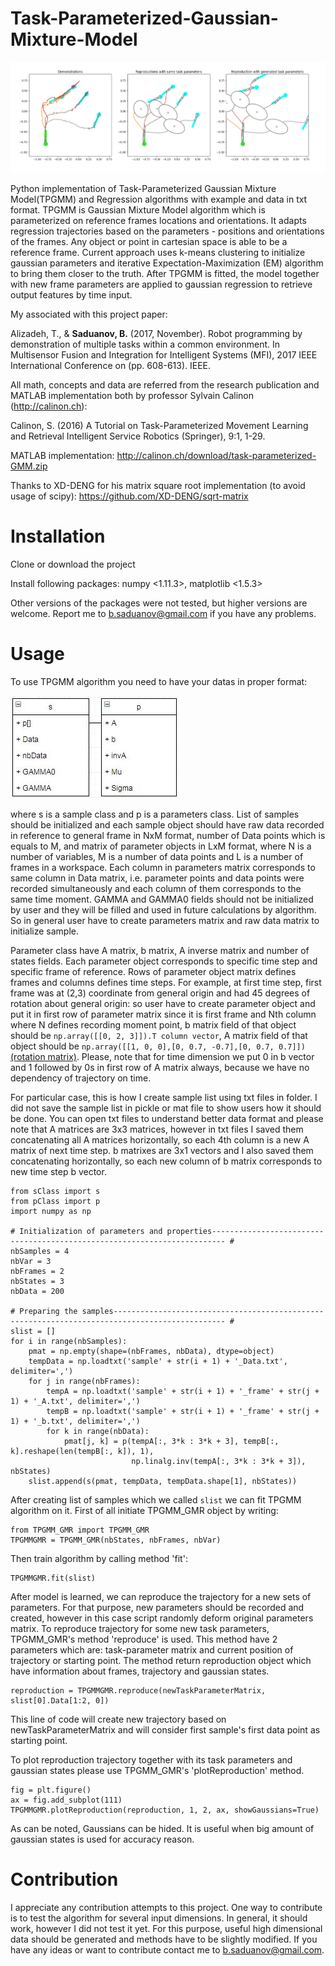 # Task-Parameterized-Gaussian-Mixture-Model

![alt text](https://raw.githubusercontent.com/BatyaGG/Task-Parameterized-Gaussian-Mixture-Model/master/TPGMM_figure.PNG)

Python implementation of Task-Parameterized Gaussian Mixture Model(TPGMM) and Regression algorithms with example and data in txt format. TPGMM is Gaussian Mixture Model algorithm which is parameterized on reference frames locations and orientations. It adapts regression trajectories based on the parameters - positions and orientations of the frames. Any object or point in cartesian space is able to be a reference frame. Current approach uses k-means clustering to initialize gaussian parameters and iterative Expectation-Maximization (EM) algorithm to bring them closer to the truth. After TPGMM is fitted, the model together with new frame parameters are applied to gaussian regression to retrieve output features by time input.

My associated with this project paper:

Alizadeh, T., & **Saduanov, B.** (2017, November). Robot programming by demonstration of multiple tasks within a common environment. In Multisensor Fusion and Integration for Intelligent Systems (MFI), 2017 IEEE International Conference on (pp. 608-613). IEEE.

All math, concepts and data are referred from the research publication and MATLAB implementation both by professor Sylvain Calinon (http://calinon.ch):

Calinon, S. (2016)
A Tutorial on Task-Parameterized Movement Learning and Retrieval
Intelligent Service Robotics (Springer), 9:1, 1-29.

MATLAB implementation: http://calinon.ch/download/task-parameterized-GMM.zip

Thanks to XD-DENG for his matrix square root implementation (to avoid usage of scipy): https://github.com/XD-DENG/sqrt-matrix

# Installation

Clone or download the project

Install following packages: numpy <1.11.3>, matplotlib <1.5.3>

Other versions of the packages were not tested, but higher versions are welcome. Report me to b.saduanov@gmail.com if you have any problems.

# Usage

To use TPGMM algorithm you need to have your datas in proper format:

![alt text](https://raw.githubusercontent.com/BatyaGG/Task-Parameterized-Gaussian-Mixture-Model/master/data.JPG)

where s is a sample class and p is a parameters class. List of samples should be initialized and each sample object should have raw data recorded in reference to general frame in NxM format, number of Data points which is equals to M, and matrix of parameter objects in LxM format, where N is a number of variables, M is a number of data points and L is a number of frames in a workspace. Each column in parameters matrix corresponds to same column in Data matrix, i.e. parameter points and data points were recorded simultaneously and each column of them corresponds to the same time moment. GAMMA and GAMMA0 fields should not be initialized by user and they will be filled and used in future calculations by algorithm. So in general user have to create parameters matrix and raw data matrix to initialize sample.

Parameter class have A matrix, b matrix, A inverse matrix and number of states fields. Each parameter object corresponds to specific time step and specific frame of reference. Rows of parameter object matrix defines frames and columns defines time steps. For example, at first time step, first frame was at (2,3) coordinate from general origin and had 45 degrees of rotation about general origin: so user have to create parameter object and put it in first row of parameter matrix since it is first frame and Nth column where N defines recording moment point, b matrix field of that object should be ```np.array([[0, 2, 3]]).T column vector```, A matrix field of that object should be ```np.array([[1, 0, 0],[0, 0.7, -0.7],[0, 0.7, 0.7]])``` [(rotation matrix)](https://en.wikipedia.org/wiki/Rotation_matrix). Please, note that for time dimension we put 0 in b vector and 1 followed by 0s in first row of A matrix always, because we have no dependency of trajectory on time.

For particular case, this is how I create sample list using txt files in folder. I did not save the sample list in pickle or mat file to show users how it should be done. You can open txt files to understand better data format and please note that A matrices are 3x3 matrices, however in txt files I saved them concatenating all A matrices horizontally, so each 4th column is a new A matrix of next time step. b matrixes are 3x1 vectors and I also saved them concatenating horizontally, so each new column of b matrix corresponds to new time step b vector. 
```
from sClass import s
from pClass import p
import numpy as np

# Initialization of parameters and properties------------------------------------------------------------------------- #
nbSamples = 4
nbVar = 3
nbFrames = 2
nbStates = 3
nbData = 200

# Preparing the samples----------------------------------------------------------------------------------------------- #
slist = []
for i in range(nbSamples):
    pmat = np.empty(shape=(nbFrames, nbData), dtype=object)
    tempData = np.loadtxt('sample' + str(i + 1) + '_Data.txt', delimiter=',')
    for j in range(nbFrames):
        tempA = np.loadtxt('sample' + str(i + 1) + '_frame' + str(j + 1) + '_A.txt', delimiter=',')
        tempB = np.loadtxt('sample' + str(i + 1) + '_frame' + str(j + 1) + '_b.txt', delimiter=',')
        for k in range(nbData):
            pmat[j, k] = p(tempA[:, 3*k : 3*k + 3], tempB[:, k].reshape(len(tempB[:, k]), 1),
                           np.linalg.inv(tempA[:, 3*k : 3*k + 3]), nbStates)
    slist.append(s(pmat, tempData, tempData.shape[1], nbStates))
```
After creating list of samples which we called ```slist``` we can fit TPGMM algorithm on it. First of all initiate TPGMM_GMR object by writing:
```
from TPGMM_GMR import TPGMM_GMR
TPGMMGMR = TPGMM_GMR(nbStates, nbFrames, nbVar)
```
Then train algorithm by calling method 'fit':
```
TPGMMGMR.fit(slist)
```
After model is learned, we can reproduce the trajectory for a new sets of parameters. For that purpose, new parameters should be recorded and created, however in this case script randomly deform original parameters matrix. To reproduce trajectory for some new task parameters, TPGMM_GMR's method 'reproduce' is used. This method have 2 parameters which are: task-parameter matrix and current position of trajectory or starting point. The method return reproduction object which have information about frames, trajectory and gaussian states.
```
reproduction = TPGMMGMR.reproduce(newTaskParameterMatrix, slist[0].Data[1:2, 0])
```
This line of code will create new trajectory based on newTaskParameterMatrix and will consider first sample's first data point as starting point.

To plot reproduction trajectory together with its task parameters and gaussian states please use TPGMM_GMR's 'plotReproduction' method.
```
fig = plt.figure()
ax = fig.add_subplot(111)
TPGMMGMR.plotReproduction(reproduction, 1, 2, ax, showGaussians=True)
```
As can be noted, Gaussians can be hided. It is useful when big amount of gaussian states is used for accuracy reason.

# Contribution
I appreciate any contribution attempts to this project. One way to contribute is to test the algorithm for several input dimensions. In general, it should work, however I did not test it yet. For this purpose, useful high dimensional data should be generated and methods have to be slightly modified. If you have any ideas or want to contribute contact me to b.saduanov@gmail.com.
